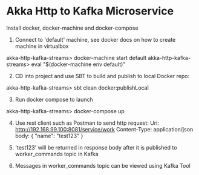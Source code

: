 Akka Http to Kafka Microservice
=================================

Install docker, docker-machine and docker-compose

1) Connect to 'default' machine, see docker docs on how to create machine in virtualbox

akka-http-kafka-streams> docker-machine start default
akka-http-kafka-streams> eval "$(docker-machine env default)"

2) CD into project and use SBT to build and publish to local Docker repo:

akka-http-kafka-streams> sbt clean docker:publishLocal

3) Run docker compose to launch

akka-http-kafka-streams> docker-compose up

4) Use rest client such as Postman to send http request:
Uri: http://192.168.99.100:8081/service/work
Content-Type: application/json
body:
{
    "name": "test123"
}

5) 'test123' will be returned in response body after it is published to worker_commands topic in Kafka

6) Messages in worker_commands topic can be viewed using Kafka Tool